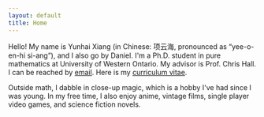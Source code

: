 ```yaml
---
layout: default
title: Home
---
```



Hello! My name is Yunhai Xiang (in Chinese: 项云海, pronounced as “yee-o-en-hi si-ang”), and I also go by Daniel. I'm a Ph.D. student in pure mathematics at University of Western Ontario. My advisor is Prof. Chris Hall. I can be reached by [email](mailto:yxiang72@uwo.ca). Here is my [curriculum vitae](assets/CV.pdf).

<!---I have a math blog called [_The Singularity_](https://thesingularity.me){:target="_blank"}. -->

Outside math, I dabble in close-up magic, which is a hobby I've had since I was young. In my free time, I also enjoy anime, vintage films, single player video games, and science fiction novels.